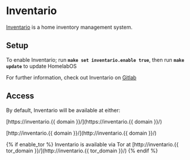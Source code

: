 # Inventario

[Inventario](https://gitlab.com/NickBusey/inventario) is a home inventory management system.


## Setup

To enable Inventario; run **`make set inventario.enable true`**, then run **`make update`** to update HomelabOS

For further information, check out Inventario on [Gitlab](https://gitlab.com/NickBusey/inventario)

## Access

By default, Inventario will be available at either:

[https://inventario.{{ domain }}/](https://inventario.{{ domain }}/)

[http://inventario.{{ domain }}/](http://inventario.{{ domain }}/)

{% if enable_tor %}
Inventario is available via Tor at [http://inventario.{{ tor_domain }}/](http://inventario.{{ tor_domain }}/)
{% endif %}